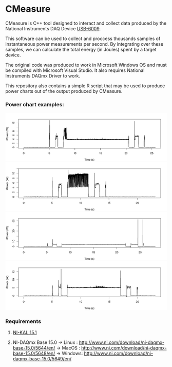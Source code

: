# CMeasure

CMeasure is C++ tool designed to interact and collect data produced by the
National Instruments DAQ Device [USB-6009](http://www.ni.com/pt-br/support/model.usb-6009.html).

This software can be used to collect and proccess thousands samples of 
instantaneous power measurements per second. By integrating over these
samples, we can calculate the total energy (in Joules) spent by a target
device. 

The original code was produced to work in Microsoft Windows OS and must
be compiled with Microsoft Visual Studio. It also requires National Instruments
DAQmx Driver to work.

This repository also contains a simple R script that may be used to produce power charts
out of the output produced by CMeasure.

### Power chart examples:
![Sample 1](/docs/sample1.png)
<br/>
![Sample 2](/docs/sample2.png)
<br/>
![Sample 3](/docs/sample3.png)
<br/>
![Sample 4](/docs/sample4.png)


### Requirements 

1. [NI-KAL 15.1](http://download.ni.com/support/softlib/kal/15.1/NIKAL151.iso)

2. NI-DAQmx Base 15.0
      -> Linux  : http://www.ni.com/download/ni-daqmx-base-15.0/5644/en/
      -> MacOS  : http://www.ni.com/download/ni-daqmx-base-15.0/5648/en/
      -> Windows: http://www.ni.com/download/ni-daqmx-base-15.0/5649/en/
